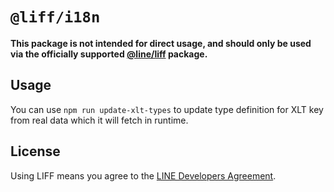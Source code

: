 # `@liff/i18n`

**This package is not intended for direct usage, and should only be used via the officially supported [@line/liff](https://www.npmjs.com/package/@line/liff) package.**

## Usage

You can use `npm run update-xlt-types` to update type definition for XLT key from real data which it will fetch in runtime.

## License

Using LIFF means you agree to the [LINE Developers Agreement](https://terms2.line.me/LINE_Developers_Agreement).
